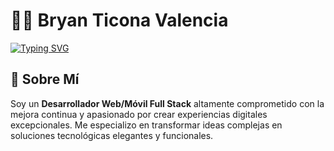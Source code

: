 # 👨‍💻 Bryan Ticona Valencia

[![Typing SVG](https://readme-typing-svg.herokuapp.com?font=Fira+Code&weight=600&size=22&pause=1000&color=6366F1&vCenter=true&random=false&width=600&lines=Desarrollador+Web%2FMóvil+Full+Stack;Especialista+en+React+%7C+React+Native;Creador+de+APIs+RESTful;41%2B+Aplicaciones+Web+Desarrolladas;17%2B+Apps+Móviles+Creadas)](https://git.io/typing-svg)

## 🚀 Sobre Mí

Soy un **Desarrollador Web/Móvil Full Stack** altamente comprometido con la mejora continua y apasionado por crear experiencias digitales excepcionales. Me especializo en transformar ideas complejas en soluciones tecnológicas elegantes y funcionales.
